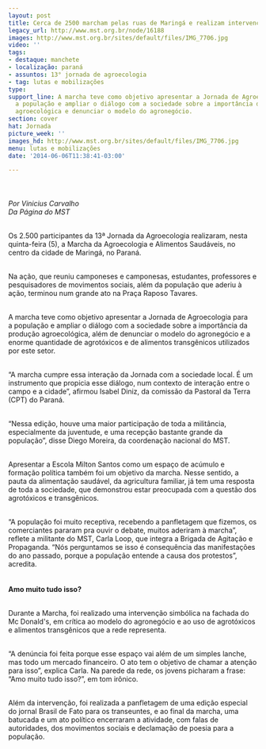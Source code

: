 ```yaml
---
layout: post
title: Cerca de 2500 marcham pelas ruas de Maringá e realizam intervenção no Mc Donald's
legacy_url: http://www.mst.org.br/node/16188
images: http://www.mst.org.br/sites/default/files/IMG_7706.jpg
video: ''
tags:
- destaque: manchete
- localização: paraná
- assuntos: 13° jornada de agroecologia
- tag: lutas e mobilizações
type: 
support_line: A marcha teve como objetivo apresentar a Jornada de Agroecologia para
  a população e ampliar o diálogo com a sociedade sobre a importância da produção
  agroecológica e denunciar o modelo do agronegócio.
section: cover
hat: Jornada
picture_week: ''
images_hd: http://www.mst.org.br/sites/default/files/IMG_7706.jpg
menu: lutas e mobilizações
date: '2014-06-06T11:38:41-03:00'

---
```

<p><em><img style="margin: 10px;" src="http://www.mst.org.br/sites/default/files/IMG_7706.jpg" alt=""><br><br>Por Vinicius Carvalho</em><br><em>Da Página do MST</em></p><p><br>Os 2.500 participantes da 13ª Jornada da Agroecologia realizaram, nesta quinta-feira (5), a Marcha da Agroecologia e Alimentos Saudáveis, no centro da cidade de Maringá, no Paraná.&nbsp;</p><p><br>Na ação, que reuniu camponeses e camponesas, estudantes, professores e pesquisadores de movimentos sociais, além da população que aderiu à ação, terminou num grande ato na Praça Raposo Tavares.</p><p><br><img style="margin: 10px; float: right;" src="http://www.mst.org.br/sites/default/files/IMG_7722.jpg" alt="">A marcha teve como objetivo apresentar a Jornada de Agroecologia para a população e ampliar o diálogo com a sociedade sobre a importância da produção agroecológica, além de denunciar o modelo do agronegócio e a enorme quantidade de agrotóxicos e de alimentos transgênicos utilizados por este setor.&nbsp;</p><p><br>“A marcha cumpre essa interação da Jornada com a sociedade local. É um instrumento que propicia esse diálogo, num contexto de interação entre o campo e a cidade”, afirmou Isabel Diniz, da comissão da Pastoral da Terra (CPT) do Paraná.&nbsp;</p><p><br>“Nessa edição, houve uma maior participação de toda a militância, especialmente da juventude, e uma recepção bastante grande da população”, disse Diego Moreira, da coordenação nacional do MST.&nbsp;</p><p><br>Apresentar a Escola Milton Santos como um espaço de acúmulo e formação política também foi um objetivo da marcha. Nesse sentido, a pauta da alimentação saudável, da agricultura familiar, já tem uma resposta de toda a sociedade, que demonstrou estar preocupada com a questão dos agrotóxicos e transgênicos.</p><p><br>“A população foi muito receptiva, recebendo a panfletagem que fizemos, os comerciantes pararam pra ouvir o debate, muitos aderiram à marcha”, reflete a militante do MST, Carla Loop, que integra a Brigada de Agitação e Propaganda. “Nós perguntamos se isso é consequência das manifestações do ano passado, porque a população entende a causa dos protestos”, acredita.</p><p><img style="margin: 10px;" src="http://www.mst.org.br/sites/default/files/IMG_7711.jpg" alt=""><br><strong>Amo muito tudo isso?</strong></p><p><br>Durante a Marcha, foi realizado uma intervenção simbólica na fachada do Mc Donald's, em crítica ao modelo do agronegócio e ao uso de agrotóxicos e alimentos transgênicos que a rede representa.&nbsp;</p><p><br>“A denúncia foi feita porque esse espaço vai além de um simples lanche, mas todo um mercado financeiro. O ato tem o objetivo de chamar a atenção para isso”, explica Carla. Na parede da rede, os jovens picharam a frase: “Amo muito tudo isso?”, em tom irônico.</p><p><br>Além da intervenção, foi realizada a panfletagem de uma edição especial do jornal Brasil de Fato para os transeuntes, e ao final da marcha, uma batucada e um ato político encerraram a atividade, com falas de autoridades, dos movimentos sociais e declamação de poesia para a população.</p><div>&nbsp;<img style="margin: 10px;" src="http://www.mst.org.br/sites/default/files/IMG_7773.jpg" alt=""></div><div>&nbsp;</div>
